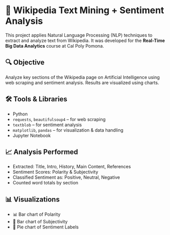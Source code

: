 # 🧠 Wikipedia Text Mining + Sentiment Analysis

This project applies Natural Language Processing (NLP) techniques to extract and analyze text from Wikipedia. It was developed for the **Real-Time Big Data Analytics** course at Cal Poly Pomona.

## 🔍 Objective
Analyze key sections of the Wikipedia page on Artificial Intelligence using web scraping and sentiment analysis. Results are visualized using charts.

## 🛠️ Tools & Libraries
- Python
- `requests`, `beautifulsoup4` – for web scraping
- `textblob` – for sentiment analysis
- `matplotlib`, `pandas` – for visualization & data handling
- Jupyter Notebook

## 📈 Analysis Performed
- Extracted: Title, Intro, History, Main Content, References
- Sentiment Scores: Polarity & Subjectivity
- Classified Sentiment as: Positive, Neutral, Negative
- Counted word totals by section

## 📊 Visualizations
- 📊 Bar chart of Polarity
- 🧠 Bar chart of Subjectivity
- 🥧 Pie chart of Sentiment Labels


